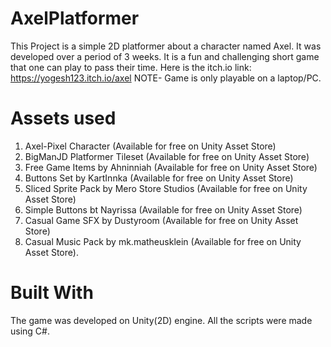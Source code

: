 # AxelPlatformer
This Project is a simple 2D platformer about a character named Axel. It was developed over a period of 3 weeks.
It is a fun and challenging short game that one can play to pass their time.
Here is the itch.io link:
https://yogesh123.itch.io/axel
NOTE- Game is only playable on a laptop/PC.

# Assets used 
1. Axel-Pixel Character (Available for free on Unity Asset Store)
2. BigManJD Platformer Tileset (Available for free on Unity Asset Store)
3. Free Game Items by Ahninniah (Available for free on Unity Asset Store)
4. Buttons Set by KartInnka (Available for free on Unity Asset Store)
5. Sliced Sprite Pack by Mero Store Studios (Available for free on Unity Asset Store)
6. Simple Buttons bt Nayrissa (Available for free on Unity Asset Store)
7. Casual Game SFX by Dustyroom (Available for free on Unity Asset Store)
8. Casual Music Pack by mk.matheusklein (Available for free on Unity Asset Store).

# Built With
The game was developed on Unity(2D) engine.
All the scripts were made using C#.
